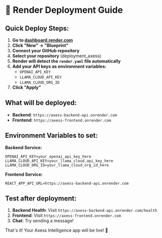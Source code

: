 # 🚀 Render Deployment Guide

## Quick Deploy Steps:

1. **Go to [dashboard.render.com](https://dashboard.render.com)**
2. **Click "New" → "Blueprint"**
3. **Connect your GitHub repository**
4. **Select your repository** (deployment_axess)
5. **Render will detect the `render.yaml` file automatically**
6. **Add your API keys as environment variables:**
   - `OPENAI_API_KEY`
   - `LLAMA_CLOUD_API_KEY` 
   - `LLAMA_CLOUD_ORG_ID`
7. **Click "Apply"**

## What will be deployed:

- **Backend**: `https://axess-backend-api.onrender.com`
- **Frontend**: `https://axess-frontend.onrender.com`

## Environment Variables to set:

**Backend Service:**
```
OPENAI_API_KEY=your_openai_api_key_here
LLAMA_CLOUD_API_KEY=your_llama_cloud_api_key_here
LLAMA_CLOUD_ORG_ID=your_llama_cloud_org_id_here
```

**Frontend Service:**
```
REACT_APP_API_URL=https://axess-backend-api.onrender.com
```

## Test after deployment:

1. **Backend Health**: Visit `https://axess-backend-api.onrender.com/health`
2. **Frontend**: Visit `https://axess-frontend.onrender.com`
3. **Chat**: Try sending a message!

That's it! Your Axess Intelligence app will be live! 🎉
